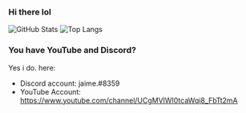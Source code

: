 ### Hi there lol
![GitHub Stats](https://github-readme-stats.vercel.app/api?username=jaigitrep159&theme=dark&show_icons=true)
![Top Langs](https://github-readme-stats.vercel.app/api/top-langs/?username=jaigitrep159&theme=dark)

### You have YouTube and Discord?
Yes i do. here:
- Discord account: jaime.#8359
- YouTube Account: https://www.youtube.com/channel/UCgMVlWI0tcaWqi8_FbTt2mA
